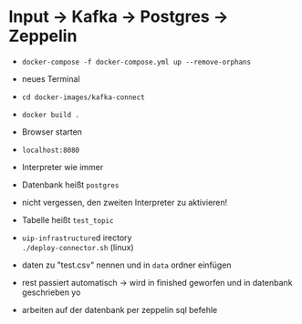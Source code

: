 # Input -> Kafka -> Postgres -> Zeppelin

- ```docker-compose -f docker-compose.yml up --remove-orphans``` 
- neues Terminal
- ``` cd docker-images/kafka-connect ```
- ```docker build .```
- Browser starten
- `localhost:8080`
- Interpreter wie immer
- Datenbank heißt `postgres`
- nicht vergessen, den zweiten Interpreter zu aktivieren!
- Tabelle heißt `test_topic`


- `uip-infrastructure`d irectory  
``` ./deploy-connector.sh ``` (linux) 

- daten zu "test.csv" nennen und in `data` ordner einfügen

- rest passiert automatisch -> wird in finished geworfen und in datenbank geschrieben yo

- arbeiten auf der datenbank per zeppelin sql befehle 
